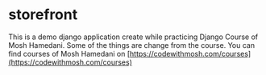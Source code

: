 # storefront

This is a demo django application create while practicing Django Course of Mosh Hamedani. Some of the things are change from the course. You can find courses of Mosh Hamedani on [https://codewithmosh.com/courses](https://codewithmosh.com/courses)
